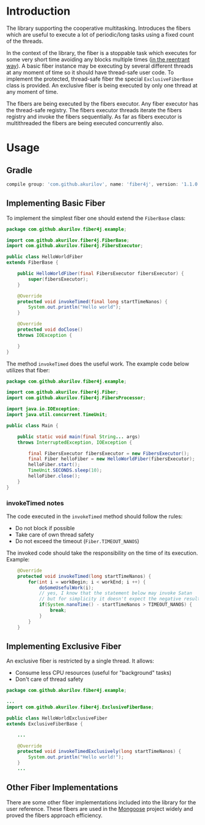 # Introduction

The library supporting the cooperative multitasking. Introduces the
fibers which are useful to execute a lot of periodic/long tasks using
a fixed count of the threads.

In the context of the library, the fiber is a stoppable task which
executes for some very short time avoiding any blocks multiple times
([in the reentrant way](https://en.wikipedia.org/wiki/Microthread)).
A basic fiber instance may be executing by several different threads
at any moment of time so it should have thread-safe user code. To
implement the protected, thread-safe fiber the special
`ExclusiveFiberBase` class is provided. An exclusive fiber is
being executed by only one thread at any moment of time.

The fibers are being executed by the fibers executor. Any fiber executor
has the thread-safe registry. The fibers executor threads iterate the
fibers registry and invoke the fibers sequentially.
As far as fibers executor is multithreaded the fibers are being
executed concurrently also.

# Usage

## Gradle

```groovy
compile group: 'com.github.akurilov', name: 'fiber4j', version: '1.1.0'
```

## Implementing Basic Fiber

To implement the simplest fiber one should extend the `FiberBase` class:

```java
package com.github.akurilov.fiber4j.example;

import com.github.akurilov.fiber4j.FiberBase;
import com.github.akurilov.fiber4j.FibersExecutor;

public class HelloWorldFiber
extends FiberBase {

    public HelloWorldFiber(final FibersExecutor fibersExecutor) {
        super(fibersExecutor);
    }

    @Override
    protected void invokeTimed(final long startTimeNanos) {
        System.out.println("Hello world");
    }

    @Override
    protected void doClose()
    throws IOException {

    }
}
```

The method `invokeTimed` does the useful work. The example code below
utilizes that fiber:

```java
package com.github.akurilov.fiber4j.example;

import com.github.akurilov.fiber4j.Fiber;
import com.github.akurilov.fiber4j.FibersProcessor;

import java.io.IOException;
import java.util.concurrent.TimeUnit;

public class Main {

    public static void main(final String... args)
    throws InterruptedException, IOException {

        final FibersExecutor fibersExecutor = new FibersExecutor();
        final Fiber helloFiber = new HelloWorldFiber(fibersExecutor);
        helloFiber.start();
        TimeUnit.SECONDS.sleep(10);
        helloFiber.close();
    }
}
```

### invokeTimed notes

The code executed in the `invokeTimed` method should follow the rules:
* Do not block if possible
* Take care of own thread safety
* Do not exceed the timeout (`Fiber.TIMEOUT_NANOS`)

The invoked code should take the responsibility on the time of its
execution. Example:

```java
    @Override
    protected void invokeTimed(long startTimeNanos) {
        for(int i = workBegin; i < workEnd; i ++) {
            doSomeUsefulWork(i);
            // yes, I know that the statement below may invoke Satan
            // but for simplicity it doesn't expect the negative result
            if(System.nanoTime() - startTimeNanos > TIMEOUT_NANOS) {
                break;
            }
        }
    }
```

## Implementing Exclusive Fiber

An exclusive fiber is restricted by a single thread. It allows:
* Consume less CPU resources (useful for "background" tasks)
* Don't care of thread safety

```java
package com.github.akurilov.fiber4j.example;

...
import com.github.akurilov.fiber4j.ExclusiveFiberBase;

public class HelloWorldExclusiveFiber
extends ExclusiveFiberBase {

    ...

    @Override
    protected void invokeTimedExclusively(long startTimeNanos) {
        System.out.println("Hello world!");
    }
    ...
```

## Other Fiber Implementations

There are some other fiber implementations included into the library
 for the user reference. These fibers are used in the
[Mongoose](https://github.com/emc-mongoose/mongoose-base) project widely
and proved the fibers approach efficiency.
